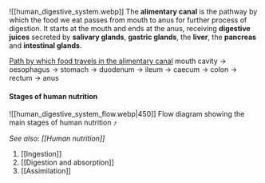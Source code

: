 ![[human_digestive_system.webp]]
The **alimentary canal** is the pathway by which the food we eat passes from mouth to anus for further process of digestion. It starts at the mouth and ends at the anus, receiving **digestive juices** secreted by **salivary glands**, **gastric glands**, the **liver**, the **pancreas** and **intestinal glands**.

<u>Path by which food travels in the alimentary canal</u>
mouth cavity → oesophagus → stomach → duodenum → ileum → caecum → colon → rectum → anus

#### Stages of human nutrition
![[human_digestive_system_flow.webp|450]]
Flow diagram showing the main stages of human nutrition ⤴

*See also: [[Human nutrition]]*

1. [[Ingestion]]
2. [[Digestion and absorption]]
3. [[Assimilation]]

